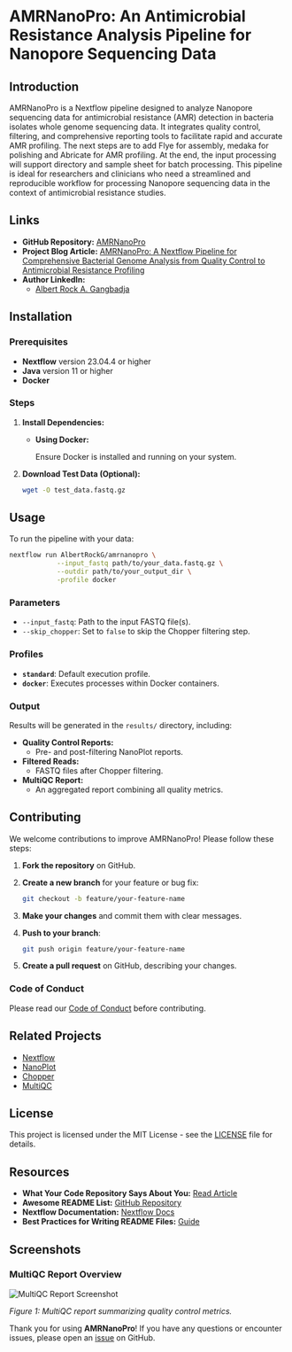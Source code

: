 # AMRNanoPro: An Antimicrobial Resistance Analysis Pipeline for Nanopore Sequencing Data

## Introduction

AMRNanoPro is a Nextflow pipeline designed to analyze Nanopore sequencing data for antimicrobial resistance (AMR) detection in bacteria isolates whole genome sequencing data. It integrates quality control, filtering, and comprehensive reporting tools to facilitate rapid and accurate AMR profiling.  The next steps are to add Flye for assembly, medaka for polishing and Abricate for AMR profiling. At the end, the input processing will support directory and sample sheet for batch processing.
This pipeline is ideal for researchers and clinicians who need a streamlined and reproducible workflow for processing Nanopore sequencing data in the context of antimicrobial resistance studies.

## Links

- **GitHub Repository:** [AMRNanoPro](https://github.com/AlbertRockG/amrnanopro)
- **Project Blog Article:** [AMRNanoPro: A Nextflow Pipeline for Comprehensive Bacterial Genome Analysis from Quality Control to Antimicrobial Resistance Profiling](https://albertrockg.github.io/blog-post-2/)
- **Author LinkedIn:**
  - [Albert Rock A. Gangbadja](https://www.linkedin.com/in/albert-rock-gangbadja/)

## Installation

### Prerequisites

- **Nextflow** version 23.04.4 or higher
- **Java** version 11 or higher
- **Docker**

### Steps

1. **Install Dependencies:**

   - **Using Docker:**

     Ensure Docker is installed and running on your system.

2. **Download Test Data (Optional):**

   ```bash
   wget -O test_data.fastq.gz 
   ```

## Usage

To run the pipeline with your data:

```bash
nextflow run AlbertRockG/amrnanopro \
            --input_fastq path/to/your_data.fastq.gz \
            --outdir path/to/your_output_dir \
            -profile docker
```

### Parameters

- `--input_fastq`: Path to the input FASTQ file(s).
- `--skip_chopper`: Set to `false` to skip the Chopper filtering step.

### Profiles

- **`standard`**: Default execution profile.
- **`docker`**: Executes processes within Docker containers.

### Output

Results will be generated in the `results/` directory, including:

- **Quality Control Reports:**
  - Pre- and post-filtering NanoPlot reports.
- **Filtered Reads:**
  - FASTQ files after Chopper filtering.
- **MultiQC Report:**
  - An aggregated report combining all quality metrics.

## Contributing

We welcome contributions to improve AMRNanoPro! Please follow these steps:

1. **Fork the repository** on GitHub.
2. **Create a new branch** for your feature or bug fix:

   ```bash
   git checkout -b feature/your-feature-name
   ```

3. **Make your changes** and commit them with clear messages.
4. **Push to your branch**:

   ```bash
   git push origin feature/your-feature-name
   ```

5. **Create a pull request** on GitHub, describing your changes.

### Code of Conduct

Please read our [Code of Conduct](CODE_OF_CONDUCT.md) before contributing.

## Related Projects

- [Nextflow](https://www.nextflow.io/)
- [NanoPlot](https://github.com/wdecoster/NanoPlot)
- [Chopper](https://github.com/rrwick/Chopper)
- [MultiQC](https://multiqc.info/)

## License

This project is licensed under the MIT License - see the [LICENSE](LICENSE) file for details.

## Resources

- **What Your Code Repository Says About You:** [Read Article](https://blog.example.com/what-your-code-repo-says)
- **Awesome README List:** [GitHub Repository](https://github.com/matiassingers/awesome-readme)
- **Nextflow Documentation:** [Nextflow Docs](https://www.nextflow.io/docs/latest/index.html)
- **Best Practices for Writing README Files:** [Guide](https://www.makeareadme.com/)

## Screenshots

### MultiQC Report Overview

![MultiQC Report Screenshot](assets/multiqc_report_screenshot_version_and_reads_length)

*Figure 1: MultiQC report summarizing quality control metrics.*


Thank you for using **AMRNanoPro**! If you have any questions or encounter issues, please open an [issue](https://github.com/yourusername/AMRNanoPro/issues) on GitHub.
